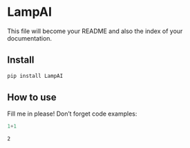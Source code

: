 # LampAI


<!-- WARNING: THIS FILE WAS AUTOGENERATED! DO NOT EDIT! -->

This file will become your README and also the index of your
documentation.

## Install

``` sh
pip install LampAI
```

## How to use

Fill me in please! Don’t forget code examples:

``` python
1+1
```

    2
